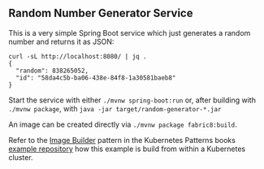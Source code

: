 ## Random Number Generator Service

This is a very simple Spring Boot service which just generates a random number and returns it as JSON:

```
curl -sL http://localhost:8080/ | jq .
{
  "random": 838265052,
  "id": "58da4c5b-ba06-438e-84f8-1a30581baeb8"
}
```

Start the service with either `./mvnw spring-boot:run` or, after building with `./mvnw package`, with `java -jar target/random-generator-*.jar`

An image can be created directly via `./mvnw package fabric8:build`.

Refer to the [Image Builder](https://github.com/k8spatterns/examples/tree/master/advanced/ImageBuilder) pattern in the Kubernetes Patterns books [example repository](https://github.com/k8spatterns/examples) how this example is build from within a Kubernetes cluster.